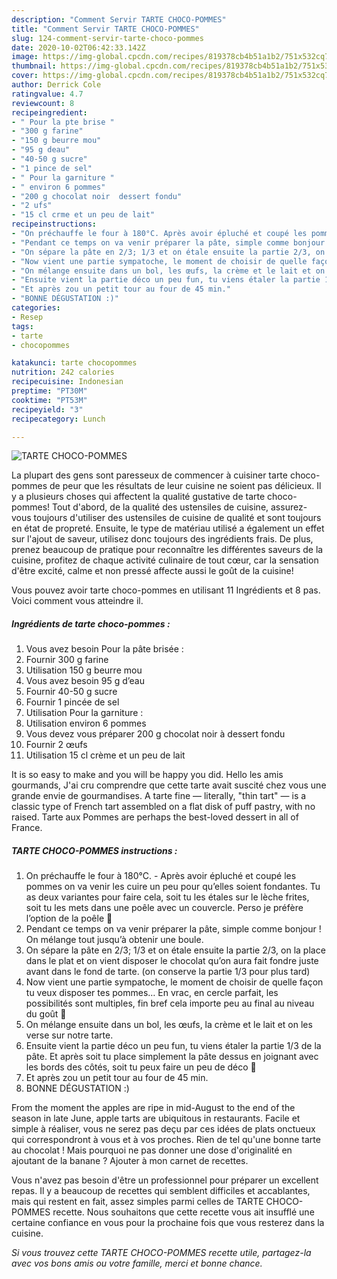 ```yaml
---
description: "Comment Servir TARTE CHOCO-POMMES"
title: "Comment Servir TARTE CHOCO-POMMES"
slug: 124-comment-servir-tarte-choco-pommes
date: 2020-10-02T06:42:33.142Z
image: https://img-global.cpcdn.com/recipes/819378cb4b51a1b2/751x532cq70/tarte-choco-pommes-photo-principale-de-la-recette.jpg
thumbnail: https://img-global.cpcdn.com/recipes/819378cb4b51a1b2/751x532cq70/tarte-choco-pommes-photo-principale-de-la-recette.jpg
cover: https://img-global.cpcdn.com/recipes/819378cb4b51a1b2/751x532cq70/tarte-choco-pommes-photo-principale-de-la-recette.jpg
author: Derrick Cole
ratingvalue: 4.7
reviewcount: 8
recipeingredient:
- " Pour la pte brise "
- "300 g farine"
- "150 g beurre mou"
- "95 g deau"
- "40-50 g sucre"
- "1 pince de sel"
- " Pour la garniture "
- " environ 6 pommes"
- "200 g chocolat noir  dessert fondu"
- "2 ufs"
- "15 cl crme et un peu de lait"
recipeinstructions:
- "On préchauffe le four à 180°C. Après avoir épluché et coupé les pommes on va venir les cuire un peu pour qu’elles soient fondantes. Tu as deux variantes pour faire cela, soit tu les étales sur le lèche frites, soit tu les mets dans une poêle avec un couvercle. Perso je préfère l’option de la poêle 🙂"
- "Pendant ce temps on va venir préparer la pâte, simple comme bonjour ! On mélange tout jusqu’à obtenir une boule."
- "On sépare la pâte en 2/3; 1/3 et on étale ensuite la partie 2/3, on la place dans le plat et on vient disposer le chocolat qu’on aura fait fondre juste avant dans le fond de tarte. (on conserve la partie 1/3 pour plus tard)"
- "Now vient une partie sympatoche, le moment de choisir de quelle façon tu veux disposer tes pommes… En vrac, en cercle parfait, les possibilités sont multiples, fin bref cela importe peu au final au niveau du goût 🙂"
- "On mélange ensuite dans un bol, les œufs, la crème et le lait et on les verse sur notre tarte."
- "Ensuite vient la partie déco un peu fun, tu viens étaler la partie 1/3 de la pâte. Et après soit tu place simplement la pâte dessus en joignant avec les bords des côtés, soit tu peux faire un peu de déco 🙂"
- "Et après zou un petit tour au four de 45 min."
- "BONNE DÉGUSTATION :)"
categories:
- Resep
tags:
- tarte
- chocopommes

katakunci: tarte chocopommes 
nutrition: 242 calories
recipecuisine: Indonesian
preptime: "PT30M"
cooktime: "PT53M"
recipeyield: "3"
recipecategory: Lunch

---
```



![TARTE CHOCO-POMMES](https://img-global.cpcdn.com/recipes/819378cb4b51a1b2/751x532cq70/tarte-choco-pommes-photo-principale-de-la-recette.jpg)

La plupart des gens sont paresseux de commencer à cuisiner tarte choco-pommes de peur que les résultats de leur cuisine ne soient pas délicieux. Il y a plusieurs choses qui affectent la qualité gustative de tarte choco-pommes! Tout d'abord, de la qualité des ustensiles de cuisine, assurez-vous toujours d'utiliser des ustensiles de cuisine de qualité et sont toujours en état de propreté. Ensuite, le type de matériau utilisé a également un effet sur l'ajout de saveur, utilisez donc toujours des ingrédients frais. De plus, prenez beaucoup de pratique pour reconnaître les différentes saveurs de la cuisine, profitez de chaque activité culinaire de tout cœur, car la sensation d'être excité, calme et non pressé affecte aussi le goût de la cuisine!

<!--inarticleads1-->

Vous pouvez avoir tarte choco-pommes en utilisant 11 Ingrédients et 8 pas. Voici comment vous atteindre il.

##### Ingrédients de tarte choco-pommes :

1. Vous avez besoin  Pour la pâte brisée :
1. Fournir 300 g farine
1. Utilisation 150 g beurre mou
1. Vous avez besoin 95 g d’eau
1. Fournir 40-50 g sucre
1. Fournir 1 pincée de sel
1. Utilisation  Pour la garniture :
1. Utilisation  environ 6 pommes
1. Vous devez vous préparer 200 g chocolat noir à dessert fondu
1. Fournir 2 œufs
1. Utilisation 15 cl crème et un peu de lait


It is so easy to make and you will be happy you did. Hello les amis gourmands, J&#39;ai cru comprendre que cette tarte avait suscité chez vous une grande envie de gourmandises. A tarte fine — literally, &#34;thin tart&#34; — is a classic type of French tart assembled on a flat disk of puff pastry, with no raised. Tarte aux Pommes are perhaps the best-loved dessert in all of France. 

<!--inarticleads2-->

##### TARTE CHOCO-POMMES instructions :

1. On préchauffe le four à 180°C. - Après avoir épluché et coupé les pommes on va venir les cuire un peu pour qu’elles soient fondantes. Tu as deux variantes pour faire cela, soit tu les étales sur le lèche frites, soit tu les mets dans une poêle avec un couvercle. Perso je préfère l’option de la poêle 🙂
1. Pendant ce temps on va venir préparer la pâte, simple comme bonjour ! On mélange tout jusqu’à obtenir une boule.
1. On sépare la pâte en 2/3; 1/3 et on étale ensuite la partie 2/3, on la place dans le plat et on vient disposer le chocolat qu’on aura fait fondre juste avant dans le fond de tarte. (on conserve la partie 1/3 pour plus tard)
1. Now vient une partie sympatoche, le moment de choisir de quelle façon tu veux disposer tes pommes… En vrac, en cercle parfait, les possibilités sont multiples, fin bref cela importe peu au final au niveau du goût 🙂
1. On mélange ensuite dans un bol, les œufs, la crème et le lait et on les verse sur notre tarte.
1. Ensuite vient la partie déco un peu fun, tu viens étaler la partie 1/3 de la pâte. Et après soit tu place simplement la pâte dessus en joignant avec les bords des côtés, soit tu peux faire un peu de déco 🙂
1. Et après zou un petit tour au four de 45 min.
1. BONNE DÉGUSTATION :)


From the moment the apples are ripe in mid-August to the end of the season in late June, apple tarts are ubiquitous in restaurants. Facile et simple à réaliser, vous ne serez pas deçu par ces idées de plats onctueux qui correspondront à vous et à vos proches. Rien de tel qu&#39;une bonne tarte au chocolat ! Mais pourquoi ne pas donner une dose d&#39;originalité en ajoutant de la banane ? Ajouter à mon carnet de recettes. 

<!--inarticleads1-->

<p>
Vous n'avez pas besoin d'être un professionnel pour préparer un excellent repas. Il y a beaucoup de recettes qui semblent difficiles et accablantes, mais qui restent en fait, assez simples parmi celles de TARTE CHOCO-POMMES recette. Nous souhaitons que cette recette vous ait insufflé une certaine confiance en vous pour la prochaine fois que vous resterez dans la cuisine.
</p>

<p>
<i>Si vous trouvez cette TARTE CHOCO-POMMES recette utile, partagez-la avec vos bons amis ou votre famille, merci et bonne chance.</i>
</p>
